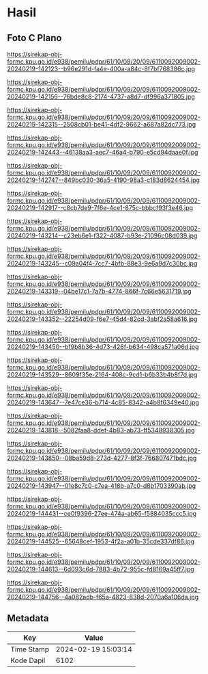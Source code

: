 # Hasil

## Foto C Plano

https://sirekap-obj-formc.kpu.go.id/e938/pemilu/pdpr/61/10/09/20/09/6110092009002-20240219-142123--b96e291d-fa4e-400a-a84c-8f7bf768386c.jpg

https://sirekap-obj-formc.kpu.go.id/e938/pemilu/pdpr/61/10/09/20/09/6110092009002-20240219-142156--76bde8c8-2174-4737-a8d7-df996a371805.jpg

https://sirekap-obj-formc.kpu.go.id/e938/pemilu/pdpr/61/10/09/20/09/6110092009002-20240219-142315--2508cb01-be41-4df2-9662-a687a82dc773.jpg

https://sirekap-obj-formc.kpu.go.id/e938/pemilu/pdpr/61/10/09/20/09/6110092009002-20240219-142443--46138aa3-aec7-46a4-b790-e5cd94daae0f.jpg

https://sirekap-obj-formc.kpu.go.id/e938/pemilu/pdpr/61/10/09/20/09/6110092009002-20240219-142747--849bc030-36a5-4190-98a3-c183d8624454.jpg

https://sirekap-obj-formc.kpu.go.id/e938/pemilu/pdpr/61/10/09/20/09/6110092009002-20240219-142917--c8cb7de9-7f6e-4ce1-875c-bbbcf93f3e46.jpg

https://sirekap-obj-formc.kpu.go.id/e938/pemilu/pdpr/61/10/09/20/09/6110092009002-20240219-143214--c23eb6e1-f322-4087-b93e-21096c08d039.jpg

https://sirekap-obj-formc.kpu.go.id/e938/pemilu/pdpr/61/10/09/20/09/6110092009002-20240219-143245--c09a04f4-7cc7-4bfb-88e3-9e6a9d7c30bc.jpg

https://sirekap-obj-formc.kpu.go.id/e938/pemilu/pdpr/61/10/09/20/09/6110092009002-20240219-143319--04be17c1-7a7b-4774-866f-7c66e5631719.jpg

https://sirekap-obj-formc.kpu.go.id/e938/pemilu/pdpr/61/10/09/20/09/6110092009002-20240219-143352--22254d09-f6e7-45d4-82cd-3abf2a58a616.jpg

https://sirekap-obj-formc.kpu.go.id/e938/pemilu/pdpr/61/10/09/20/09/6110092009002-20240219-143450--bf9b8b36-4d73-426f-b634-498ca571a06d.jpg

https://sirekap-obj-formc.kpu.go.id/e938/pemilu/pdpr/61/10/09/20/09/6110092009002-20240219-143529--8609f35e-2164-408c-9cd1-b6b33b4b8f7d.jpg

https://sirekap-obj-formc.kpu.go.id/e938/pemilu/pdpr/61/10/09/20/09/6110092009002-20240219-143647--7e47ce36-b714-4c85-8342-a4b8f6349e40.jpg

https://sirekap-obj-formc.kpu.go.id/e938/pemilu/pdpr/61/10/09/20/09/6110092009002-20240219-143818--5082faa8-ddef-4b83-ab73-ff5348938305.jpg

https://sirekap-obj-formc.kpu.go.id/e938/pemilu/pdpr/61/10/09/20/09/6110092009002-20240219-143850--08ba59d8-273d-4277-8f3f-766807471bdc.jpg

https://sirekap-obj-formc.kpu.go.id/e938/pemilu/pdpr/61/10/09/20/09/6110092009002-20240219-143947--01e8c7c0-c7ea-418b-a7c0-d8b1703390ab.jpg

https://sirekap-obj-formc.kpu.go.id/e938/pemilu/pdpr/61/10/09/20/09/6110092009002-20240219-144431--ce0f9396-27ee-474a-ab65-f5884035ccc5.jpg

https://sirekap-obj-formc.kpu.go.id/e938/pemilu/pdpr/61/10/09/20/09/6110092009002-20240219-144525--65648cef-1953-4f2a-a01b-35cde337df86.jpg

https://sirekap-obj-formc.kpu.go.id/e938/pemilu/pdpr/61/10/09/20/09/6110092009002-20240219-144613--6d093c6d-7883-4b72-955c-fd8169a45ff7.jpg

https://sirekap-obj-formc.kpu.go.id/e938/pemilu/pdpr/61/10/09/20/09/6110092009002-20240219-144756--4a082adb-f65a-4823-838d-2070a6a106da.jpg


## Metadata

| Key        | Value               |
| ---------- | ------------------- |
| Time Stamp | 2024-02-19 15:03:14 |
| Kode Dapil | 6102                |



